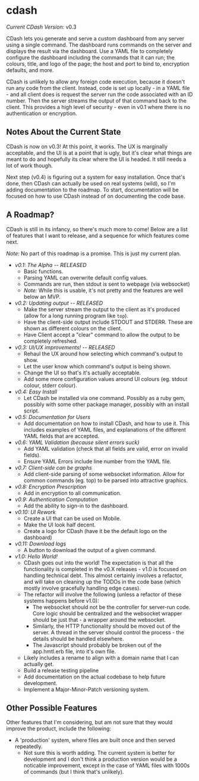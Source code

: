 # cdash

*Current CDash Version:* v0.3

CDash lets you generate and serve a custom dashboard from any server using a
single command. The dashboard runs commands on the server and displays the result
via the dashboard. Use a YAML file to completely configure the dashboard including
the commands that it can run; the colours, title, and logo of the page; the host
and port to bind to, encryption defaults, and more.

CDash is unlikely to allow any foreign code execution, because it doesn't run any
code from the client. Instead, code is set up locally - in a YAML file - and all
client does is request the server run the code associated with an ID number. Then
the server streams the output of that command back to the client. This provides a
high level of security - even in v0.1 where there is no authentication or encryption.

## Notes About the Current State

CDash is now on v0.3! At this point, it works. The UX is marginally acceptable,
and the UI is at a point that is ugly, but it's clear what things are meant to do
and hopefully its clear where the UI is headed. It still needs a lot of work though.

Next step (v0.4) is figuring out a system for easy installation. Once that's done,
then CDash can actually be used on real systems (wild), so I'm adding documentation
to the roadmap. To start, documentation will be focused on how to use CDash instead
of on documenting the code base.

## A Roadmap?

CDash is still in its infancy, so there's much more to come! Below are a list of
features that I want to release, and a sequence for which features come next.

*Note:* No part of this roadmap is a promise. This is just my current plan.

  - *v0.1: The Alpha -- RELEASED*
      - Basic functions.
      - Parsing YAML can overwrite default config values.
      - Commands are run, then stdout is sent to webpage (via websocket)
      - _Note:_ While this is usable, it's not pretty and the features are well
        below an MVP.
  - *v0.2: Updating output -- RELEASED*
      - Make the server stream the output to the client as it's produced (allow
        for a long running program like `top`).
      - Have the client-side output include STDOUT and STDERR. These are shown as
        different colours on the client.
      - Have Client accept a "clear" command to allow the output to be completely
        refreshed.
  - *v0.3: UI/UX improvements! -- RELEASED*
      - Rehaul the UX around how selecting which command's output to show.
      - Let the user know which command's output is being shown.
      - Change the UI so that's it's actually acceptable.
      - Add some more configuration values around UI colours (eg. stdout colour,
        stderr colour).
  - *v0.4: Easy Install*
      - Let CDash be installed via one command. Possibly as a ruby gem, possibly
        with some other package manager, possibly with an install script.
  - *v0.5: Documentation for Users*
      - Add documentation on how to install CDash, and how to use it. This includes
        examples of YAML files, and explanations of the different YAML fields that are
        accepted.
  - *v0.6: YAML Validation (because silent errors suck)*
      - Add YAML validation (check that all fields are valid, error on invalid fields).
      - Ensure YAML Errors include line number from the YAML file.
  - *v0.7: Client-side can be graphs*
      - Add client-side parsing of some websocket information. Allow for common
        commands (eg. top) to be parsed into attractive graphics.
  - *v0.8: Encryption Prescription*
      - Add in encryption to all communication.
  - *v0.9: Authentication Computation*
      - Add the ability to sign-in to the dashboard.
  - *v0.10: UI Rework*
      - Create a UI that can be used on Mobile.
      - Make the UI look half decent.
      - Create a logo for CDash (have it be the default logo on the dashboard)
  - *v0.11: Download logs*
      - A button to download the output of a given command.
  - *v1.0: Hello World!*
      - CDash goes out into the world! The expectation is that all the
        functionality is completed in the v0.X releases - v1.0 is focused on
        handling technical debt. This almost certainly involves a refactor, and
        will take on cleaning up the TODOs in the code base (which mostly involve
        gracefully handling edge cases).
      - The refactor will involve the following (unless a refactor of these
        systems happens before v1.0):
        - The websocket should not be the controller for server-run code. Core
          logic should be centralized and the websocket wrapper should be just
          that - a wrapper around the websocket.
        - Similarly, the HTTP functionality should be moved out of the server.
          A thread in the server should control the process - the details should
          be handled elsewhere.
        - The Javascript should probably be broken out of the app.hmtl.erb file,
          into it's own file.
      - Likely includes a rename to align with a domain name that I can actually get.
      - Build a release testing pipeline
      - Add documentation on the actual codebase to help future development.
      - Implement a Major-Minor-Patch versioning system.

## Other Possible Features

Other features that I'm considering, but am not sure that they would improve the
product, include the following:

  - A 'production' system, where files are built once and then served repeatedly.
      - Not sure this is worth adding. The current system is better for development
        and I don't think a production version would be a noticable improvement,
        except in the case of YAML files with 1000s of commands (but I think
        that's unlikely).
